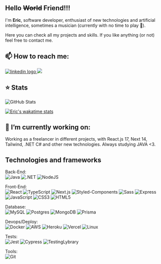 ## Hello <s>World</s> Friend!!!

I'm <strong>Eric</strong>, software developer, enthusiast of new technologies and artificial intelligence, sometimes a musician (currently with no time to play 🥲).

Here you can check all my projects and skills. If you like anything (or not) feel free to contact me.

## 📫 How to reach me: 
 <a href="https://www.linkedin.com/in/eric-chandia/" target="_blank">
    <img src="https://img.shields.io/static/v1?message=LinkedIn&logo=linkedin&label=&color=0077B5&logoColor=white&labelColor=&style=for-the-badge" alt="linkedin logo"  />
 <a href = "mailto:eric.chandia.ti@gmail.com"><img src="https://img.shields.io/badge/-Gmail-%23333?style=for-the-badge&logo=gmail&logoColor=white&color=red" target="_blank"></a>
 </a>


## ⭐ Stats
![GitHub Stats](https://github-readme-stats-sooty-theta.vercel.app/api?username=EricChandia&include_all_commits=true&count_private=true&theme=tokyonight)

[![Eric's wakatime stats](https://github-readme-stats.vercel.app/api/wakatime?username=ericchandia&layout=compact&hide_progress=true&theme=tokyonight&custom_title=Most%20Used%20Languages&langs_count=8)](https://github.com/anuraghazra/github-readme-stats)


## 🔭 I’m currently working on:
Working as a freelancer in different projects, with React.js 17, Next 14, Tailwind, .NET C# and other new technologies. Always studying JAVA <3.


## Technologies and frameworks

Back-End: <br />
![Java](https://img.shields.io/badge/Java-ED8B00?style=for-the-badge&logo=java&logoColor=white)
![.NET](https://img.shields.io/badge/.NET-5C2D91?style=for-the-badge&logo=.net&logoColor=white)
![NodeJS](https://img.shields.io/badge/node.js-6DA55F?style=for-the-badge&logo=node.js&logoColor=white)

Front-End: <br />
![React](https://img.shields.io/badge/react-%2320232a.svg?style=for-the-badge&logo=react&logoColor=%2361DAFB)
![TypeScript](https://img.shields.io/badge/typescript-%23007ACC.svg?style=for-the-badge&logo=typescript&logoColor=white)
![Next.js](https://img.shields.io/badge/Next.js-000000.svg?style=for-the-badge&logo=nextdotjs&logoColor=white)
![Styled-Components](https://img.shields.io/badge/styled--components-DB7093?style=for-the-badge&logo=styled-components&logoColor=white)
![Sass](https://img.shields.io/badge/Sass-CC6699.svg?style=for-the-badge&logo=Sass&logoColor=white)
![Express](https://img.shields.io/badge/Express-404D59?style=for-the-badge&logo=express&logoColor=white)
![JavaScript](https://img.shields.io/badge/javascript-%23323330.svg?style=for-the-badge&logo=javascript&logoColor=%23F7DF1E)
![CSS3](https://img.shields.io/badge/css3-%231572B6.svg?style=for-the-badge&logo=css3&logoColor=white)
![HTML5](https://img.shields.io/badge/html5-%23E34F26.svg?style=for-the-badge&logo=html5&logoColor=white)

 
Database: <br />
![MySQL](https://img.shields.io/badge/MySQL-00000F?style=for-the-badge&logo=mysql&logoColor=white)
![Postgres](https://img.shields.io/badge/postgres-%23316192.svg?style=for-the-badge&logo=postgresql&logoColor=white)
![MongoDB](https://img.shields.io/badge/MongoDB-%234ea94b.svg?style=for-the-badge&logo=mongodb&logoColor=white)
![Prisma](https://img.shields.io/badge/Prisma-3982CE?style=for-the-badge&logo=Prisma&logoColor=white)

Devops/Deploy: <br />
![Docker](https://img.shields.io/badge/docker-%230db7ed.svg?style=for-the-badge&logo=docker&logoColor=white)
![AWS](https://img.shields.io/badge/AWS-%23FF9900.svg?style=for-the-badge&logo=amazon-aws&logoColor=white)
![Heroku](https://img.shields.io/badge/Heroku-430098?style=for-the-badge&logo=heroku&logoColor=white)
![Vercel](https://img.shields.io/badge/Vercel-000000?style=for-the-badge&logo=vercel&logoColor=white)
![Linux](https://img.shields.io/badge/Linux-FCC624?style=for-the-badge&logo=linux&logoColor=black)
 
Tests: <br />
![Jest](https://img.shields.io/badge/-jest-%23C21325?style=for-the-badge&logo=jest&logoColor=white)
![Cypress](https://img.shields.io/badge/Cypress-316192?style=for-the-badge&logo=cypress&logoColor=white)
![TestingLybrary](https://img.shields.io/badge/Testing%20Library-E33332.svg?style=for-the-badge&logo=Testing-Library&logoColor=white)

 
Tools: <br />
![Git](https://img.shields.io/badge/GIT-E44C30?style=for-the-badge&logo=git&logoColor=white)

